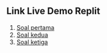 ## Link Live Demo Replit

1. [Soal pertama](https://replit.com/@diarih/01-object#index.js)
2. [Soal kedua](https://replit.com/@diarih/02-object)
2. [Soal ketiga](https://replit.com/@diarih/03-object#index.js)